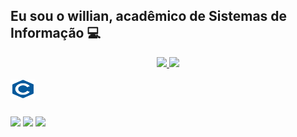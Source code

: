 ## Eu sou o willian, acadêmico de Sistemas de Informação 💻

<div align="center">
  <a href="https://github.com/willianberejuk">
  <img height="180em" src="https://github-readme-stats.vercel.app/api?username=willianberejuk&show_icons=true&theme=react&include_all_commits=true&count_private=true"/>
  <img height="180em" src="https://github-readme-stats.vercel.app/api/top-langs/?username=willianberejuk&layout=compact&langs_count=7&theme=react"/>
</div>

<div style="display: inline_block"><br>
  <img align="center" alt="Willian-c" height="30" width="40" src="https://raw.githubusercontent.com/devicons/devicon/master/icons/c/c-plain.svg">
</div>

 ##
 
 <div>
    <a href="https://www.linkedin.com/in/willian-berejuk-1ba869182/" target="_blank"><img src="https://img.shields.io/badge/LinkedIn-0077B5?style=for-the-badge&logo=linkedin&logoColor=white"></a>
    <a href = "mailto:willianberejuk11@gmail.com"><img src="https://img.shields.io/badge/-Gmail-%23333?style=for-the-badge&logo=gmail&logoColor=white" target="_blank"></a>
    <a href="https://www.instagram.com/willian.berejuk/" target="_blank"><img src="https://img.shields.io/badge/-Instagram-%23E4405F?style=for-the-badge&logo=instagram&logoColor=white" target="_blank"></a>
    
 </div>
